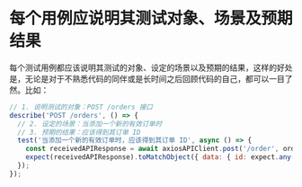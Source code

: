 # 每个用例应说明其测试对象、场景及预期结果

每个测试用例都应该说明其测试的对象、设定的场景以及预期的结果，这样的好处是，无论是对于不熟悉代码的同伴或是长时间之后回顾代码的自己，都可以一目了然。比如：

```javascript
// 1. 说明测试的对象：POST /orders 接口
describe('POST /orders', () => {
  // 2. 设定的场景：当添加一个新的有效订单时
  // 3. 预期的结果：应该得到其订单 ID
  test('当添加一个新的有效订单时，应该得到其订单 ID', async () => {
    const receivedAPIResponse = await axiosAPIClient.post('/order', orderToAdd);
    expect(receivedAPIResponse).toMatchObject({ data: { id: expect.any(Number) } });
  });
});
```
